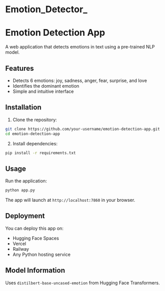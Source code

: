 # Emotion_Detector_
# Emotion Detection App

A web application that detects emotions in text using a pre-trained NLP model.

## Features
- Detects 6 emotions: joy, sadness, anger, fear, surprise, and love
- Identifies the dominant emotion
- Simple and intuitive interface

## Installation

1. Clone the repository:
```bash
git clone https://github.com/your-username/emotion-detection-app.git
cd emotion-detection-app
```

2. Install dependencies:
```bash
pip install -r requirements.txt
```

## Usage

Run the application:
```bash
python app.py
```

The app will launch at `http://localhost:7860` in your browser.

## Deployment

You can deploy this app on:
- Hugging Face Spaces
- Vercel
- Railway
- Any Python hosting service

## Model Information
Uses `distilbert-base-uncased-emotion` from Hugging Face Transformers.
